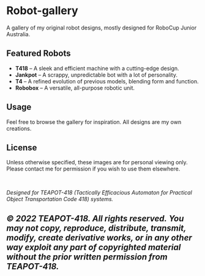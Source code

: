 # Robot-gallery
A gallery of my original robot designs, mostly designed for RoboCup Junior Australia.

## Featured Robots  
- **T418** – A sleek and efficient machine with a cutting-edge design.  
- **Jankpot** – A scrappy, unpredictable bot with a lot of personality.  
- **T4** – A refined evolution of previous models, blending form and function.  
- **Robobox** – A versatile, all-purpose robotic unit.  

## Usage  
Feel free to browse the gallery for inspiration. All designs are my own creations.  

## License  
Unless otherwise specified, these images are for personal viewing only. Please contact me for permission if you wish to use them elsewhere.  

&nbsp;
&nbsp;
&nbsp;
&nbsp;
&nbsp;
&nbsp;

*Designed for TEAPOT-418 (Tactically Efficacious Automaton for Practical Object Transportation Code 418) systems.*

*© 2022 TEAPOT-418. All rights reserved.*
*You may not copy, reproduce, distribute, transmit, modify, create derivative works, or in any other way exploit any part of copyrighted material without the prior written permission from TEAPOT-418.*
---
